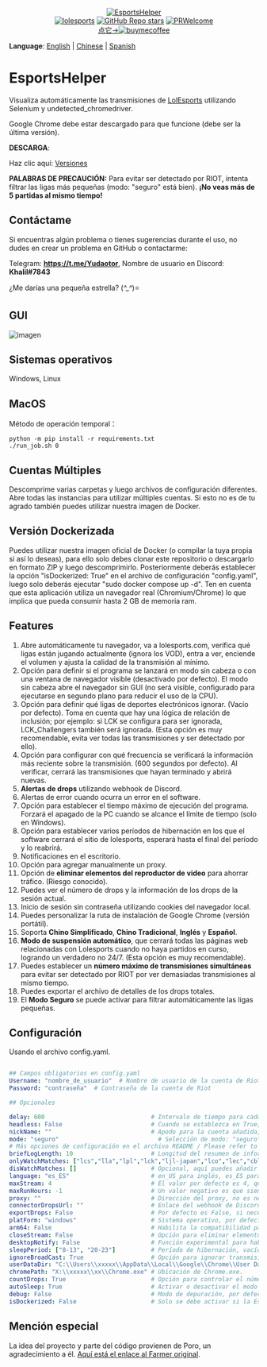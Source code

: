 <p align="center">
<a href="https://github.com/Yudaotor/EsportsHelper"><img alt="EsportsHelper" src="https://github.com/Yudaotor/EsportsHelper/assets/87225219/79896860-f119-4e69-bac7-148504d4c2ae"></a><br/>
<a href="https://lolesports.com"><img alt="lolesports" src="https://img.shields.io/badge/WebSite-lol%20esports-445fa5.svg?style=plastic"></a>
<a href="https://github.com/Yudaotor/EsportsHelper/stargazers"><img alt="GitHub Repo stars" src="https://img.shields.io/github/stars/Yudaotor/EsportsHelper"></a>
<a href="https://github.com/Yudaotor/EsportsHelper/pulls"><img alt="PRWelcome" src="https://img.shields.io/badge/PRs-welcome-brightgreen.svg?style=flat"></a><br/>
<a href="https://www.cdnjson.com/images/2023/03/13/image-merge-1678713037835.png">点它-><img alt="buymecoffee" src="https://user-images.githubusercontent.com/87225219/228188809-9d136e10-faa1-49b9-a6b7-b969dd1d8c7f.png"></a>
</p>

**Language**: [English](https://github.com/Yudaotor/EsportsHelper/blob/main/README.EN.md) | [Chinese](https://github.com/Yudaotor/EsportsHelper/blob/main/README.md) | [Spanish](https://github.com/Yudaotor/EsportsHelper/blob/main/README.ES.md)

# EsportsHelper
Visualiza automáticamente las transmisiones de [LolEsports](lolesports.com) utilizando Selenium y undetected_chromedriver.

Google Chrome debe estar descargado para que funcione (debe ser la última versión).

**DESCARGA**:

Haz clic aquí: [Versiones](https://github.com/Yudaotor/EsportsHelper/releases)

**PALABRAS DE PRECAUCIÓN:** 
Para evitar ser detectado por RIOT, intenta filtrar las ligas más pequeñas (modo: "seguro" está bien). **¡No veas más de 5 partidas al mismo tiempo!**   

## Contáctame
Si encuentras algún problema o tienes sugerencias durante el uso, no dudes en crear un problema en GitHub o contactarme:

Telegram: **https://t.me/Yudaotor**, Nombre de usuario en Discord: **Khalil#7843** 

¿Me darías una pequeña estrella? (*^_^*)⭐  

## GUI
![imagen](https://i.imgur.com/eTKmeav.png)



## Sistemas operativos  
Windows, Linux  

## MacOS
Método de operación temporal：
```shell
python -m pip install -r requirements.txt
./run_job.sh 0
```
## Cuentas Múltiples 
Descomprime varias carpetas y luego archivos de configuración diferentes. Abre todas las instancias para utilizar múltiples cuentas. Si esto no es de tu agrado también puedes utilizar nuestra imagen de Docker.

## Versión Dockerizada
Puedes utilizar nuestra imagen oficial de Docker (o compilar la tuya propia si así lo deseas), para ello solo debes clonar este repositorio o descargarlo en formato ZIP y luego descomprimirlo.
Posteriormente deberás establecer la opción "isDockerized: True" en el archivo de configuración "config.yaml", luego solo deberás ejecutar "sudo docker compose up -d". Ten en cuenta que esta aplicación utiliza un navegador real (Chromium/Chrome) lo que implica que pueda consumir hasta 2 GB de memoria ram.

## Features
1. Abre automáticamente tu navegador, va a lolesports.com, verifica qué ligas están jugando actualmente (ignora los VOD), entra a ver, enciende el volumen y ajusta la calidad de la transmisión al mínimo.
2. Opción para definir si el programa se lanzará en modo sin cabeza o con una ventana de navegador visible (desactivado por defecto). El modo sin cabeza abre el navegador sin GUI (no será visible, configurado para ejecutarse en segundo plano para reducir el uso de la CPU).
3. Opción para definir qué ligas de deportes electrónicos ignorar. (Vacío por defecto). Toma en cuenta que hay una lógica de relación de inclusión; por ejemplo: si LCK se configura para ser ignorada, LCK_Challengers también será ignorada. (Esta opción es muy recomendable, evita ver todas las transmisiones y ser detectado por ello).
4. Opción para configurar con qué frecuencia se verificará la información más reciente sobre la transmisión. (600 segundos por defecto). Al verificar, cerrará las transmisiones que hayan terminado y abrirá nuevas.
5. **Alertas de drops** utilizando webhook de Discord.
6. Alertas de error cuando ocurra un error en el software.
7. Opción para establecer el tiempo máximo de ejecución del programa. Forzará el apagado de la PC cuando se alcance el límite de tiempo (solo en Windows).
8. Opción para establecer varios períodos de hibernación en los que el software cerrará el sitio de lolesports, esperará hasta el final del período y lo reabrirá.
9. Notificaciones en el escritorio.
10. Opción para agregar manualmente un proxy.
11. Opción de **eliminar elementos del reproductor de video** para ahorrar tráfico. (Riesgo conocido).
12. Puedes ver el número de drops y la información de los drops de la sesión actual.
13. Inicio de sesión sin contraseña utilizando cookies del navegador local.
14. Puedes personalizar la ruta de instalación de Google Chrome (versión portátil).
15. Soporta **Chino Simplificado**, **Chino Tradicional**, **Inglés** y **Español**.
16. **Modo de suspensión automático**, que cerrará todas las páginas web relacionadas con Lolesports cuando no haya partidos en curso, logrando un verdadero no 24/7. (Esta opción es muy recomendable).
17. Puedes establecer un **número máximo de transmisiones simultáneas** para evitar ser detectado por RIOT por ver demasiadas transmisiones al mismo tiempo.
18. Puedes exportar el archivo de detalles de los drops totales.
19. El **Modo Seguro** se puede activar para filtrar automáticamente las ligas pequeñas.

    
## Configuración
Usando el archivo config.yaml.
```yaml

## Campos obligatorios en config.yaml
Username: "nombre_de_usuario"  # Nombre de usuario de la cuenta de Riot  
Password: "contraseña"  # Contraseña de la cuenta de Riot  

## Opcionales

delay: 600                              # Intervalo de tiempo para cada comprobación en segundos (600 segundos por defecto). Cada tiempo de comprobación fluctuará aleatoriamente entre 0.8 y 1.5 veces el retraso que establezcas. 
headless: False                         # Cuando se establezca en True, el programa se ejecutará en segundo plano; de lo contrario, abrirá una ventana de navegador (False por defecto).  
nickName: ""                            # Apodo para la cuenta añadida, por defecto "nombre_de_usuario".
mode: "seguro"                            # Selección de modo: "seguro" para el modo seguro, "normal" para el modo normal, por defecto es "seguro". Consulta la página de GitHub para más detalles.
# Más opciones de configuración en el archivo README / Please refer to the Readme file for more configuration options
briefLogLength: 10                      # Longitud del resumen de información del registro. Por defecto es 10.
onlyWatchMatches: ["lcs","lla","lpl","lck","ljl-japan","lco","lec","cblol-brazil","pcs","tft_esports"] 
disWatchMatches: []                     # Opcional, aquí puedes añadir las ligas que deseas ignorar. Ten en cuenta que los nombres deben estar en minúsculas.    
language: "es_ES"                       # en_US para inglés, es_ES para chino simplificado, zh_TW para chino tradicional.
maxStream: 4                            # El valor por defecto es 4, que es el número máximo de partidas que se pueden ver al mismo tiempo, más allá de ese número no se verán.
maxRunHours: -1                         # Un valor negativo es que siempre estará en ejecución, un valor positivo será en horas, por defecto es -1.
proxy: ""                               # Dirección del proxy, no es necesario para usuarios generales, por ejemplo, "127.0.0.1:7890".
connectorDropsUrl: ""                   # Enlace del webhook de Discord.
exportDrops: False                      # Por defecto es False, si necesitas o no exportar el archivo con detalles totales de caídas, solo se generará cuando el script esté abierto.
platForm: "windows"                     # Sistema operativo, por defecto es Windows. Si quieres usar el programa en Linux, cambia el valor aquí.  
arm64: False                            # Habilita la compatibilidad para utilizar Chromium en Linux ARM64, se requiere platForm: "linux" y tener el chromedriver en "/home/USERNAME/.local/share/undetected_chromedriver/chromedriver", más información: https://github.com/Yudaotor/EsportsHelper/wiki/The-Way-Using-Chromium-on-ARM64
closeStream: False                      # Opción para eliminar elementos del reproductor de video para ahorrar tráfico. (Riesgo).
desktopNotify: False                    # Función experimental para habilitar notificaciones de escritorio.
sleepPeriod: ["8-13", "20-23"]          # Período de hibernación, vacío por defecto, se permiten varios períodos. El formato es "Hora de inicio – Hora de fin". Las pestañas se cerrarán y se volverán a abrir al final del período de hibernación.
ignoreBroadCast: True                   # Opción para ignorar transmisiones.
userDataDir: "C:\\Users\\xxxxx\\AppData\\Local\\Google\\Chrome\\User Data"  # Ruta de los archivos de cookies de Chrome. 
chromePath: "X:\\xxxxx\\xx\\Chrome.exe" # Ubicación de Chrome.exe.
countDrops: True                        # Opción para controlar el número de caídas.
autoSleep: True                         # Activar o desactivar el modo de sueño automático: dormir cuando no haya partidas en vivo, despertar cuando comiencen las partidas (True por defecto).
debug: False                            # Modo de depuración, por defecto es False.
isDockerized: False                     # Solo se debe activar si la EsportsHelper está siendo ejecutado en un contenedor de Docker.
```

## Mención especial
La idea del proyecto y parte del código provienen de Poro, un agradecimiento a él. [Aquí está el enlace al Farmer original](https://github.com/LeagueOfPoro/EsportsCapsuleFarmer).
